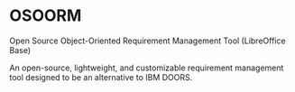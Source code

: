 # OSOORM
Open Source Object-Oriented Requirement Management Tool (LibreOffice Base)

An open-source, lightweight, and customizable requirement management tool designed to be an alternative to IBM DOORS.